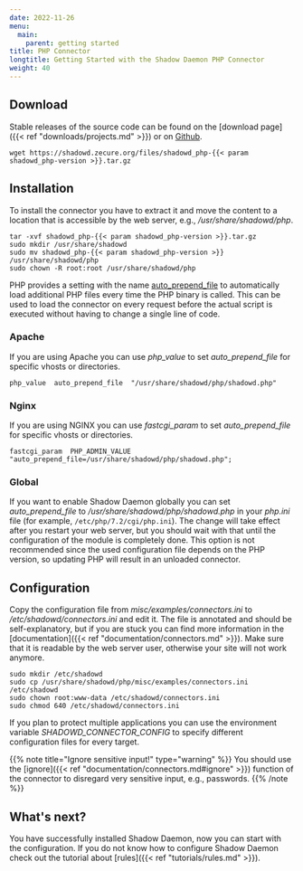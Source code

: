 ```yaml
---
date: 2022-11-26
menu:
  main:
    parent: getting started
title: PHP Connector
longtitle: Getting Started with the Shadow Daemon PHP Connector
weight: 40
---
```


## Download

Stable releases of the source code can be found on the [download page]({{< ref "downloads/projects.md" >}}) or on <a target="_blank" href="https://github.com/zecure/shadowd_php">Github</a>.

    wget https://shadowd.zecure.org/files/shadowd_php-{{< param shadowd_php-version >}}.tar.gz

## Installation

To install the connector you have to extract it and move the content to a location that is accessible by the web server, e.g., */usr/share/shadowd/php*.

    tar -xvf shadowd_php-{{< param shadowd_php-version >}}.tar.gz
    sudo mkdir /usr/share/shadowd
    sudo mv shadowd_php-{{< param shadowd_php-version >}} /usr/share/shadowd/php
    sudo chown -R root:root /usr/share/shadowd/php

PHP provides a setting with the name [auto_prepend_file](http://php.net/manual/en/ini.core.php#ini.auto-prepend-file) to automatically load additional PHP files every time the PHP binary is called.
This can be used to load the connector on every request before the actual script is executed without having to change a single line of code.

### Apache

If you are using Apache you can use *php_value* to set *auto_prepend_file* for specific vhosts or directories.

    php_value  auto_prepend_file  "/usr/share/shadowd/php/shadowd.php"

### Nginx

If you are using NGINX you can use *fastcgi_param* to set *auto_prepend_file* for specific vhosts or directories.

    fastcgi_param  PHP_ADMIN_VALUE  "auto_prepend_file=/usr/share/shadowd/php/shadowd.php";

### Global

If you want to enable Shadow Daemon globally you can set *auto_prepend_file* to */usr/share/shadowd/php/shadowd.php* in your *php.ini* file (for example, `/etc/php/7.2/cgi/php.ini`).
The change will take effect after you restart your web server, but you should wait with that until the configuration of the module is completely done.
This option is not recommended since the used configuration file depends on the PHP version, so updating PHP will result in an unloaded connector.

## Configuration

Copy the configuration file from *misc/examples/connectors.ini* to */etc/shadowd/connectors.ini* and edit it.
The file is annotated and should be self-explanatory, but if you are stuck you can find more information in the [documentation]({{< ref "documentation/connectors.md" >}}).
Make sure that it is readable by the web server user, otherwise your site will not work anymore.

    sudo mkdir /etc/shadowd
    sudo cp /usr/share/shadowd/php/misc/examples/connectors.ini /etc/shadowd
    sudo chown root:www-data /etc/shadowd/connectors.ini
    sudo chmod 640 /etc/shadowd/connectors.ini

If you plan to protect multiple applications you can use the environment variable *SHADOWD_CONNECTOR_CONFIG* to specify different configuration files for every target.

{{% note title="Ignore sensitive input!" type="warning" %}}
You should use the [ignore]({{< ref "documentation/connectors.md#ignore" >}}) function of the connector to disregard very sensitive input, e.g., passwords.
{{% /note %}}

## What's next?

You have successfully installed Shadow Daemon, now you can start with the configuration.
If you do not know how to configure Shadow Daemon check out the tutorial about [rules]({{< ref "tutorials/rules.md" >}}).
